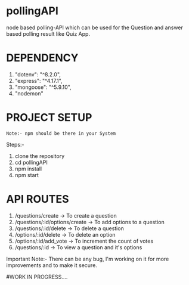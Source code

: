 # pollingAPI

node based polling-API which can be used for the Question and answer based polling result like Quiz App.

# DEPENDENCY

1. "dotenv": "^8.2.0",
2. "express": "^4.17.1",
3. "mongoose": "^5.9.10",
4. "nodemon"

# PROJECT SETUP

    Note:- npm should be there in your System

Steps:-

1. clone the repository
2. cd pollingAPI
3. npm install
4. npm start

# API ROUTES

1. /questions/create -> To create a question
2. /questions/:id/options/create -> To add options to a question
3. /questions/:id/delete -> To delete a question
4. /options/:id/delete -> To delete an option
5. /options/:id/add_vote -> To increment the count of votes
6. /questions/:id -> To view a question and it's options

Important Note:- There can be any bug, I'm working on it for more improvements and to make it secure.

#WORK IN PROGRESS....
